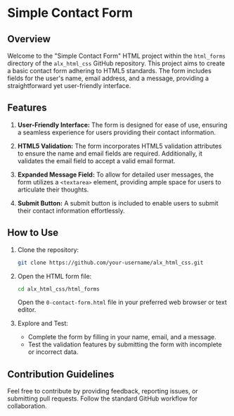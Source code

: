 # Simple Contact Form

## Overview

Welcome to the "Simple Contact Form" HTML project within the `html_forms` directory of the `alx_html_css` GitHub repository. This project aims to create a basic contact form adhering to HTML5 standards. The form includes fields for the user's name, email address, and a message, providing a straightforward yet user-friendly interface.



## Features

1. **User-Friendly Interface:** The form is designed for ease of use, ensuring a seamless experience for users providing their contact information.

2. **HTML5 Validation:** The form incorporates HTML5 validation attributes to ensure the name and email fields are required. Additionally, it validates the email field to accept a valid email format.

3. **Expanded Message Field:** To allow for detailed user messages, the form utilizes a `<textarea>` element, providing ample space for users to articulate their thoughts.

4. **Submit Button:** A submit button is included to enable users to submit their contact information effortlessly.

## How to Use

1. Clone the repository:
   ```bash
   git clone https://github.com/your-username/alx_html_css.git
   ```

2. Open the HTML form file:
   ```bash
   cd alx_html_css/html_forms
   ```

   Open the `0-contact-form.html` file in your preferred web browser or text editor.

3. Explore and Test:
   - Complete the form by filling in your name, email, and a message.
   - Test the validation features by submitting the form with incomplete or incorrect data.

## Contribution Guidelines

Feel free to contribute by providing feedback, reporting issues, or submitting pull requests. Follow the standard GitHub workflow for collaboration.

